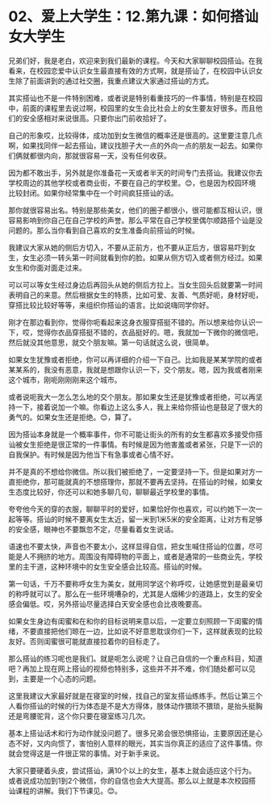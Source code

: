 # 02、爱上大学生：12.第九课：如何搭讪女大学生

兄弟们好，我是老白，欢迎来到我们最新的课程。今天和大家聊聊校园搭讪。在我看来，在校园恋爱中认识女生最直接有效的方式啊，就是搭讪了，在校园中认识女生除了前面讲到的通过社交圈，我重点建议大家通过搭讪的方式。

其实搭讪也不是一件特别困难，或者说是特别看重技巧的一件事情，特别是在校园中，前面的课程里去说过啊，校园里的女生会比社会上的女生要友好很多。而且他们的安全感相对来说很高。只要你出门前收拾好了。

自己的形象哎，比较得体，成功加到女生微信的概率还是很高的。这里要注意几点啊，如果找同伴一起去搭讪，建议找胆子大一点的外向一点的朋友一起去。如果你们俩就都很内向，那就很容易一天，没有任何收获。

因为都不敢出手，另外就是你准备花一天或者半天的时间专门去搭讪。我建议你去学校周边的其他学校或者商业街，不要在自己的学校里。😊，也是因为校园环境比较封闭。如果你经常集中在一个时间疯狂搭讪的话。

那你就很容易出名。特别是那些美女，他们的圈子都很小，很可能都互相认识，很容易影响到你自己在自己学校的声誉。那么平常在自己学校里偶尔顺路搭个讪是没问题的。那么当你看到自己喜欢的女生准备向前搭讪的时候。

我建议大家从她的侧后方切入，不要从正前方，也不要从正后方，很容易吓到女生，女生必须一转头第一时间就看到你的脸。如果从侧方切入或者侧方经过。如果女生和你面对面走过来。

可以可以等女生经过身边后再回头从她的侧后方拉上。当女生回头后就要第一时间表明自己的来意。然后根据女生的特质，比如可爱、友善、气质好呃，身材好呃，穿搭比较比较好等等，来组织你搭讪的语言。比如说嗨同学你好。

刚才在那边看到你，觉得你呃看起来这身衣服穿搭挺不错的。所以想来给你认识一下，哎，觉得你衣品穿搭挺不错的，衣品挺好的。嗯，我就加一下微你的微信吧，然后就没其他意思，就交个朋友嘛。第一句话就这么说，很简单。

如果女生犹豫或者拒绝，你可以再详细的介绍一下自己。比如我是某某学院的或者某某系的，我没有恶意，我就是想跟你认识一下，交个朋友。嗯，因为我或者刚来这个城市，刚呃刚刚刚来这个城市。

或者说呃我大一怎么怎么地的交个朋友。那如果女生还是犹豫或者拒绝，可以再坚持一下，接着说加一个嘛。你看边上这么多人，我上来给你搭讪也是鼓足了很大的勇气的。如果女生还是拒绝。😊，算了。

因为搭讪本身就是一个概率事件，你不可能让街头的所有的女生都喜欢多接受你搭讪被女生拒绝是很正常的一件事情。有时候是因为他害羞或者紧张，只是下一识的自我保护。有时候是因为他当下有急事或者心情不好。

并不是真的不想给你微信。所以我们被拒绝了，一定要坚持一下。但是如果对方一直拒绝你，那可能就真的不想搭理你，那就不要再去坚持。在搭讪的时候，如果女生态度比较好，你还可以和她多聊几句，聊聊最近学校里的事情。

夸夸他今天的穿的衣服，聊聊平时的爱好，如果恰好你也喜欢，可以约她下一次一起等等。搭讪的时候不要离女生太近，留一米到1米5米的安全距离，让对方有足够的安全感，眼神也不要飘忽不定，尽量看着女生说话。

语速也不要太快，声音也不要太小，这样显得自信，把女生喊住搭讪的位置，尽可能是人不拥挤的地方。周围没有障碍物的平面上，或者是通常的一些商业先，学校里的主干道，这种环境中的女生安全感会比较高。搭讪的时候。

第一句话，千万不要称呼女生为美女，就用同学这个称呼哎，让她感觉到是最亲切的称呼就可以了。那么在一些环境嘈杂的，尤其是人烟稀少的道路上，女生的安全感会偏低。哎，另外搭讪尽量选择白天安全感也会比夜晚要高。

如果女生身边有闺蜜和在和你的目标说明来意以后，一定要立刻照顾一下闺蜜的情绪，不要直接把他们晾在一边，比如说不好意思耽误你们一下，这样就表现的比较友好。否则闺蜜很可能就直接拉着你的目标走了。

那么搭讪的练习呢也是我们。就是呃怎么说呢？让自己自信的一个重点科目，知道吧？再加上现在网上搭讪的视频也特别多，这些并不并不难，你们随处都可以见到，主要是一个心态的问题。

这里我建议大家最好就是在寝室的时候，找自己的室友搭讪练练手。然后让第三个人看你搭讪的时候的行为体态是不是大方得体，肢体动作猥琐不猥琐，是抬头挺胸还是弯腰驼背，这个你只要在寝室练习几次。

基本上搭讪话术和行为动作就没问题了。很多兄弟会很恐惧搭讪，主要原因还是心态不好，又内向惯了，害怕别人意样的眼光，其实当你真正的适应了这件事情。你就会觉得这是一件很正常的事情。对于新手来说。

大家只要硬着头皮，尝试搭讪，满10个以上的女生，基本上就会适应这个行为。或者说成功加到1到2个微信，你的自信也会大大提高。那么以上就是本次校园搭讪课程的讲解。我们下节课见。😊。

